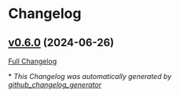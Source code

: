 # Changelog

## [v0.6.0](https://github.com/god0y/learn-terraform-github-actions/tree/v0.6.0) (2024-06-26)

[Full Changelog](https://github.com/god0y/learn-terraform-github-actions/compare/18a51822d457da64e055b4d62a37f3b7db820c28...v0.6.0)



\* *This Changelog was automatically generated by [github_changelog_generator](https://github.com/github-changelog-generator/github-changelog-generator)*
